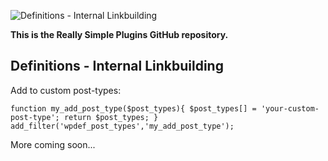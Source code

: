 ![Definitions - Internal Linkbuilding](https://really-simple-plugins.com/wp-content/uploads/2021/03/definitions-fuji-1.png)

**This is the Really Simple Plugins GitHub repository.**

## Definitions - Internal Linkbuilding

Add to custom post-types:

`function my_add_post_type($post_types){
        $post_types[] = 'your-custom-post-type';
        return $post_types;
    }
add_filter('wpdef_post_types','my_add_post_type');`

More coming soon...
